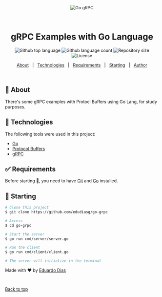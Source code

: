 <div align="center" id="top"> 
  <img src="https://noticon-static.tammolo.com/dgggcrkxq/image/upload/v1566913507/noticon/hjit7mgl2inale9sj9uo.png" alt="Go gRPC" />

  &#xa0;

  <!-- <a href="https://goaluno.netlify.app">Demo</a> -->
</div>

<h1 align="center">gRPC Examples with Go Language</h1>

<p align="center">
  <img alt="Github top language" src="https://img.shields.io/github/languages/top/edudiasg/go-grpc?color=56BEB8">

  <img alt="Github language count" src="https://img.shields.io/github/languages/count/edudiasg/go-grpc?color=56BEB8">

  <img alt="Repository size" src="https://img.shields.io/github/repo-size/edudiasg/go-grpc?color=56BEB8">

  <img alt="License" src="https://img.shields.io/github/license/edudiasg/go-grpc?color=56BEB8">

  <!-- <img alt="Github issues" src="https://img.shields.io/github/issues/edudiasg/go-aluno?color=56BEB8" /> -->

  <!-- <img alt="Github forks" src="https://img.shields.io/github/forks/edudiasg/go-aluno?color=56BEB8" /> -->

  <!-- <img alt="Github stars" src="https://img.shields.io/github/stars/edudiasg/go-aluno?color=56BEB8" /> -->
</p>

<!-- Status -->

<!-- <h4 align="center"> 
	🚧  Go Aluno 🚀 Under construction...  🚧
</h4> 

<hr> -->

<p align="center">
  <a href="#dart-about">About</a> &#xa0; | &#xa0; 
  <a href="#rocket-technologies">Technologies</a> &#xa0; | &#xa0;
  <a href="#white_check_mark-requirements">Requirements</a> &#xa0; | &#xa0;
  <a href="#checkered_flag-starting">Starting</a> &#xa0; | &#xa0;
  <a href="https://github.com/edudiasg" target="_blank">Author</a>
</p>

<br>

## :dart: About ##

There's some gRPC examples with Protocl Buffers using Go Lang, for study purposes.

## :rocket: Technologies ##

The following tools were used in this project:

- [Go](https://golang.org)
- [Protocol Buffers](https://developers.google.com)
- [gRPC](https://grpc.io/)

## :white_check_mark: Requirements ##

Before starting :checkered_flag:, you need to have [Git](https://git-scm.com) and [Go](https://golang.org) installed.

## :checkered_flag: Starting ##

```bash
# Clone this project
$ git clone https://github.com/edudiasg/go-grpc

# Access
$ cd go-grpc

# Start the server
$ go run cmd/server/server.go

# Run the client
$ go run cmd/client/client.go

# The server will initialize in the terminal
```

Made with :heart: by <a href="https://github.com/edudiasg" target="_blank">Eduardo Dias</a>

&#xa0;

<a href="#top">Back to top</a>
